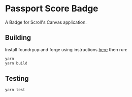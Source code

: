 # Passport Score Badge

A Badge for Scroll's Canvas application.

## Building

Install foundryup and forge using instructions [here](https://book.getfoundry.sh/getting-started/installation)
then run:

```bash
yarn
yarn build
```

## Testing

```bash
yarn test
```
